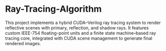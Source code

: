 # Ray-Tracing-Algorithm
This project implements a hybrid CUDA–Verilog ray tracing system to render reflective scenes with primary, reflection, and shadow rays. It features custom IEEE-754 floating-point units and a finite state machine–based ray tracing core, integrated with CUDA scene management to generate final rendered images.
